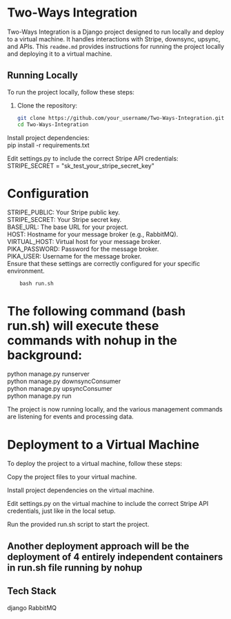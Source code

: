 

# Two-Ways Integration

Two-Ways Integration is a Django project designed to run locally and deploy to a virtual machine. It handles interactions with Stripe, downsync, upsync, and APIs. This `readme.md` provides instructions for running the project locally and deploying it to a virtual machine.

## Running Locally

To run the project locally, follow these steps:

1. Clone the repository:

   ```bash
   git clone https://github.com/your_username/Two-Ways-Integration.git
   cd Two-Ways-Integration


Install project dependencies: <br>
pip install -r requirements.txt


Edit settings.py to include the correct Stripe API credentials: <br>
       STRIPE_SECRET = "sk_test_your_stripe_secret_key" <br>
# Configuration<br>
STRIPE_PUBLIC: Your Stripe public key.<br>
STRIPE_SECRET: Your Stripe secret key.<br>
BASE_URL: The base URL for your project.<br>
HOST: Hostname for your message broker (e.g., RabbitMQ).<br>
VIRTUAL_HOST: Virtual host for your message broker.<br>
PIKA_PASSWORD: Password for the message broker.<br>
PIKA_USER: Username for the message broker.<br>
Ensure that these settings are correctly configured for your specific environment.<br>
       
        bash run.sh
       
# The following command (bash run.sh) will execute these commands with nohup in the background:<br>

python manage.py runserver<br>
python manage.py downsyncConsumer<br>
python manage.py upsyncConsumer<br>
python manage.py run<br>

The project is now running locally, and the various management commands are listening for events and processing data. <br>





# Deployment to a Virtual Machine
To deploy the project to a virtual machine, follow these steps:

Copy the project files to your virtual machine.

Install project dependencies on the virtual machine.

Edit settings.py on the virtual machine to include the correct Stripe API credentials, just like in the local setup.


Run the provided run.sh script to start the project.


## Another deployment approach will be the deployment of 4 entirely independent containers in run.sh file running by nohup 

## Tech Stack
django <be>
RabbitMQ

